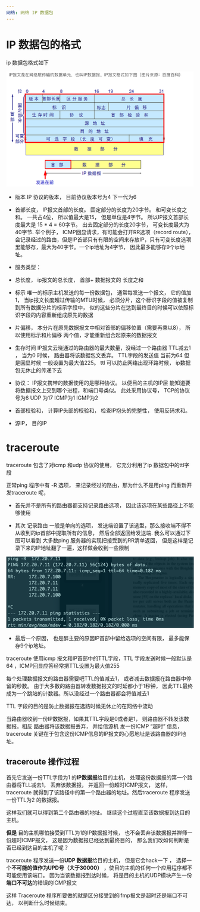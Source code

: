 ```yaml
---
网络: 网络 IP 数据包
---
```


# IP 数据包的格式

ip 数据包格式如下
 
![](.gitbook/assets/ip.png)


* 版本 IP 协议的版本， 目前协议版本号为4 下一代为6

* 首部长度， IP报文首部的长度。 固定部分的长度为20字节。 和可变长度之和。 一共占4位， 所以值最大是15， 但是单位是4字节。 所以IP报文首部长度最大是 15 \* 4 = 60字节。 出去固定部分的长度20字节， 可变长度最大为40字节. 举个例子， ICMP回显请求，有可能会打开RR选项（record route），会记录经过的路由，但是IP首部只有有限的空间来存放IP，只有可变长度选项里能够存，最大为40字节。一个ip地址为4字节， 因此最多能够存9个ip地址。

* 服务类型： 

* 总长度， ip报文的总长度， 首部+ 数据报文的 长度之和

* 标示 唯一的标示主机发送的每一份数据包， 通常每发送一个报文， 它的值加1， 当ip报文长度超过传输的MTU时候， 必须分片，这个标识字段的值被复制到所有数据分片的标示字段中， 似的这些分片在达到最终目的时候可以依照标识字段的内容重新组成原先的数据

* 片偏移， 本分片在原先数据报文中相对首部的偏移位置（需要再乘以8）， 所以使用标示和片偏移 两个值，才能重新组合起原来的数据报文

* 生存时间  IP报文云晓通过的路由器的最大数量，没经过一个路由器 TTL减去1 ， 当为0 时候， 路由器将该数据包文丢弃。 TTL字段的发送值 当前为64 但是回显时候 一般设置为最大值225。 ttl 可以防止网络出现环路时候， ip数据包无休止的传递下去

* 协议： IP报文携带的数据使用的是哪种协议。 以便目的主机的IP层 能知道要将数据报文上交到哪个进程，和端口号类似。 此处采用协议号， TCP的协议号为6 UDP 为17 ICMP为1 IGMP为2

* 首部校验和， 计算IP头部的校验和， 检查IP抱头的完整性， 使用反码求和。

* 源IP， 目的IP



# traceroute

traceroute 包含了对icmp 和udp 协议的使用， 它充分利用了ip 数据包中的ttl字段

正常ping 程序中有 -R 选项， 来记录经过的路由，那为什么不是用ping 而重新开发traceroute 呢， 

* 首先并不是所有的路由器都支持记录路由选项， 因此该选项在某些路径上不能够使用

* 其次 记录路由 一般是单向的选项， 发送端设置了该选型，那么接收端不得不从收到的ip首部中提取所有的信息， 然后全部返回给发送端. 我么可以通过下图可以看到 大多数ping 服务器的实现把接受到的RR清单返回， 但是这样是记录下来的IP地址翻了一遍，这样做会收到一些限制

![](.gitbook/assets/ping_rr.png)


* 最后一个原因， 也是醉主要的原因IP首部中留给选项的空间有限， 最多能保存9个ip地址。

traceroute 使用icmp 报文和IP首部中的TTL字段，TTL 字段发送时候一般默认是64 ，ICMP回显应答经常把TTL设置为最大值255

每个处理数据报文的路由器需要吧TTL的值减去1， 或者减去数据报在路由器中停留的秒数。 由于大多数的路由器转发数据报文的时延都小于1秒钟， 因此TTL最终成为一个跳站的计数器。所以没经过一个路由器都会将值减去1

TTL 字段的目的是防止数据报在选路时候无休止的在网络中流动

当路由器收到一份IP数据报，如果其TTL字段是0或者是1， 则路由器不转发该数据报。相反 路由器将该数据报丢弃， 并给信源机 发一份ICMP “超时” 信息， traceroute 关键在于包含这份ICMP信息的IP报文的心愿地址是该路由器的IP地址。

## traceroute 操作过程

首先它发送一份TTL字段为1 的**IP数据报**给目的主机， 处理这份数据报的第一个路由器将TLL减去1， 丢弃该数据报， 并返回一份超时ICMP报文， 这样，traceroute 就得到了该路径中的第一个路由器的地址。然后traceroute 程序发送一份TTL为2 的数据报。

这样我们就可以得到第二个路由器的地址。 继续这个过程直至该数据报到达目的主机。

**但是** 目的主机哪怕接受到TTL为1的IP数据报时候， 也不会丢弃该数据报并禅师一份超时ICMP报文， 这是因为数据报已经达到最终目的， 那么我们改如何判断是否已经到达目的主机了呢？

traceroute 程序发送一份**UDP 数据报**给目的主机， 但是它会hack一下 ， 选择一个**不可能的值作为UPD号（大于30000）** ，使目的主机的任何一个应用程序都不可能使用该端口。 因为当该数据报到达时候， 将是目的主机的UDP模块产生一份 **端口不可达**的错误的ICMP报文

这样 Traceroute 程序所要做的就是区分接受到的ifmp报文是超时还是端口不可达， 以判断什么时候结束。

 


